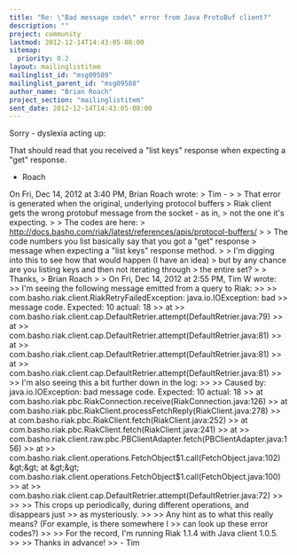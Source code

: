 ```yaml
---
title: "Re: \"Bad message code\" error from Java ProtoBuf client?"
description: ""
project: community
lastmod: 2012-12-14T14:43:05-08:00
sitemap:
  priority: 0.2
layout: mailinglistitem
mailinglist_id: "msg09589"
mailinglist_parent_id: "msg09588"
author_name: "Brian Roach"
project_section: "mailinglistitem"
sent_date: 2012-12-14T14:43:05-08:00
---
```



Sorry - dyslexia acting up:

That should read that you received a "list keys" response when
expecting a "get" response.

- Roach

On Fri, Dec 14, 2012 at 3:40 PM, Brian Roach  wrote:
&gt; Tim -
&gt;
&gt; That error is generated when the original, underlying protocol buffers
&gt; Riak client gets the wrong protobuf message from the socket - as in,
&gt; not the one it's expecting.
&gt;
&gt; The codes are here:
&gt; http://docs.basho.com/riak/latest/references/apis/protocol-buffers/
&gt;
&gt; The code numbers you list basically say that you got a "get" response
&gt; message when expecting a "list keys" response method.
&gt;
&gt; I'm digging into this to see how that would happen (I have an idea)
&gt; but by any chance are you listing keys and then not iterating through
&gt; the entire set?
&gt;
&gt; Thanks,
&gt; Brian Roach
&gt;
&gt; On Fri, Dec 14, 2012 at 2:55 PM, Tim W  wrote:
&gt;&gt; I'm seeing the following message emitted from a query to Riak:
&gt;&gt;
&gt;&gt; com.basho.riak.client.RiakRetryFailedException: java.io.IOException: bad
&gt;&gt; message code. Expected: 10 actual: 18
&gt;&gt; at
&gt;&gt; com.basho.riak.client.cap.DefaultRetrier.attempt(DefaultRetrier.java:79)
&gt;&gt; at
&gt;&gt; com.basho.riak.client.cap.DefaultRetrier.attempt(DefaultRetrier.java:81)
&gt;&gt; at
&gt;&gt; com.basho.riak.client.cap.DefaultRetrier.attempt(DefaultRetrier.java:81)
&gt;&gt; at
&gt;&gt; com.basho.riak.client.cap.DefaultRetrier.attempt(DefaultRetrier.java:81)
&gt;&gt;
&gt;&gt; I'm also seeing this a bit further down in the log:
&gt;&gt;
&gt;&gt; Caused by: java.io.IOException: bad message code. Expected: 10 actual: 18
&gt;&gt; at com.basho.riak.pbc.RiakConnection.receive(RiakConnection.java:126)
&gt;&gt; at com.basho.riak.pbc.RiakClient.processFetchReply(RiakClient.java:278)
&gt;&gt; at com.basho.riak.pbc.RiakClient.fetch(RiakClient.java:252)
&gt;&gt; at com.basho.riak.pbc.RiakClient.fetch(RiakClient.java:241)
&gt;&gt; at
&gt;&gt; com.basho.riak.client.raw.pbc.PBClientAdapter.fetch(PBClientAdapter.java:156)
&gt;&gt; at
&gt;&gt; com.basho.riak.client.operations.FetchObject$1.call(FetchObject.java:102)
&gt;&gt; at
&gt;&gt; com.basho.riak.client.operations.FetchObject$1.call(FetchObject.java:100)
&gt;&gt; at
&gt;&gt; com.basho.riak.client.cap.DefaultRetrier.attempt(DefaultRetrier.java:72)
&gt;&gt;
&gt;&gt;
&gt;&gt; This crops up periodically, during different operations, and disappears just
&gt;&gt; as mysteriously.
&gt;&gt;
&gt;&gt; Any hint as to what this really means? (For example, is there somewhere I
&gt;&gt; can look up these error codes?)
&gt;&gt;
&gt;&gt; For the record, I'm running Riak 1.1.4 with Java client 1.0.5.
&gt;&gt;
&gt;&gt; Thanks in advance!
&gt;&gt; - Tim

